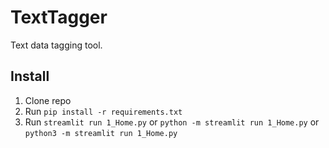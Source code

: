 # TextTagger
Text data tagging tool.

## Install
1. Clone repo
2. Run `pip install -r requirements.txt`
3. Run `streamlit run 1_Home.py` or `python -m streamlit run 1_Home.py` or `python3 -m streamlit run 1_Home.py`
